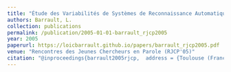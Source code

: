 ```yaml
---
title: "Étude des Variabilités de Systèmes de Reconnaissance Automatique de la Parole Utilisant des Paramètres Acoustiques Différents"
authors: Barrault, L.
collection: publications
permalink: /publication/2005-01-01-barrault_rjcp2005
year: 2005
paperurl: https://loicbarrault.github.io/papers/barrault_rjcp2005.pdf
venue: "Rencontres des Jeunes Chercheurs en Parole (RJCP'05)"
citation: "@inproceedings{barrault2005rjcp,  address = {Toulouse (France)},  articletitle = {Rencontres des Jeunes Chercheurs en Parole (RJCP'05)},  author = {Barrault, L.},  booktitle = {Rencontres des Jeunes Chercheurs en Parole (RJCP'05)},  category = {ACTN},  city = {Toulouse},  country = {France},  title = {Étude des Variabilités de Systèmes de Reconnaissance Automatique de la Parole Utilisant des Paramètres Acoustiques Différents},  url = {https://loicbarrault.github.io/papers/barrault_rjcp2005.pdf},  year = {2005} }  "
---
```


